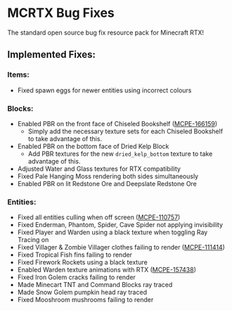 # MCRTX Bug Fixes
 The standard open source bug fix resource pack for Minecraft RTX!

## Implemented Fixes:
### Items:
 - Fixed spawn eggs for newer entities using incorrect colours
### Blocks:
 - Enabled PBR on the front face of Chiseled Bookshelf ([MCPE-166159](https://bugs.mojang.com/browse/MCPE-166159))
   - Simply add the necessary texture sets for each Chiseled Bookshelf to take advantage of this.
 - Enabled PBR on the bottom face of Dried Kelp Block 
   - Add PBR textures for the new `dried_kelp_bottom` texture to take advantage of this.
 - Adjusted Water and Glass textures for RTX compatibility
 - Fixed Pale Hanging Moss rendering both sides simultaneously
 - Enabled PBR on lit Redstone Ore and Deepslate Redstone Ore
### Entities:
 - Fixed all entities culling when off screen ([MCPE-110757](https://bugs.mojang.com/browse/MCPE-110757))
 - Fixed Enderman, Phantom, Spider, Cave Spider not applying invisibility
 - Fixed Player and Warden using a black texture when toggling Ray Tracing on
 - Fixed Villager & Zombie Villager clothes failing to render ([MCPE-111414](https://bugs.mojang.com/browse/MCPE-111414))
 - Fixed Tropical Fish fins failing to render
 - Fixed Firework Rockets using a black texture
 - Enabled Warden texture animations with RTX ([MCPE-157438](https://bugs.mojang.com/browse/MCPE-157438))
 - Fixed Iron Golem cracks failing to render
 - Made Minecart TNT and Command Blocks ray traced
 - Made Snow Golem pumpkin head ray traced
 - Fixed Mooshroom mushrooms failing to render
